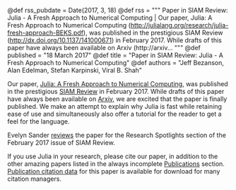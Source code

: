 @def rss_pubdate = Date(2017, 3, 18)
@def rss = """ Paper in SIAM Review: Julia - A Fresh Approach to Numerical Computing | Our paper, Julia: A Fresh Approach to Numerical Computing (http://julialang.org/research/julia-fresh-approach-BEKS.pdf), was published in the prestigious SIAM Review (http://dx.doi.org/10.1137/141000671) in February 2017. While drafts of this paper have always been available on Arxiv (http://arxiv... """
@def published = "18 March 2017"
@def title = "Paper in SIAM Review: Julia - A Fresh Approach to Numerical Computing"
@def authors = "Jeff Bezanson, Alan Edelman, Stefan Karpinski, Viral B. Shah"  



Our paper, [Julia: A Fresh Approach to Numerical Computing](http://julialang.org/research/julia-fresh-approach-BEKS.pdf), was published in the prestigious [SIAM Review](http://dx.doi.org/10.1137/141000671) in February 2017. While drafts of this paper have always been available on [Arxiv](http://arxiv.org/abs/1411.1607), we are excited that the paper is finally published. We make an attempt to explain why Julia is fast while retaining ease of use and simultaneously also offer a tutorial for the reader to get a feel for the language.

Evelyn Sander [reviews](http://epubs.siam.org/doi/abs/10.1137/17N974264) the paper for the Research Spotlights section of the February 2017 issue of SIAM Review.

If you use Julia in your research, please cite our paper, in addition to the other amazing papers listed in the always incomplete [Publications](http://julialang.org/publications) section. [Publication citation data](http://epubs.siam.org/action/showCitFormats?doi=10.1137%2F141000671) for this paper is available for download for many citation managers.
